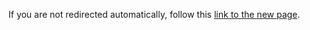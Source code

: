 <html>
  <head>
    <meta http-equiv="refresh" content="0; url=https://ale.farama.org/environments/pooyan">
    <title>Redirecting to Atari Documentation's new home</title>
  </head>
  <body>
    <p>If you are not redirected automatically, follow this <a href="https://ale.farama.org/environments/pooyan">link to the new page</a>.</p>
  </body>
</html>
